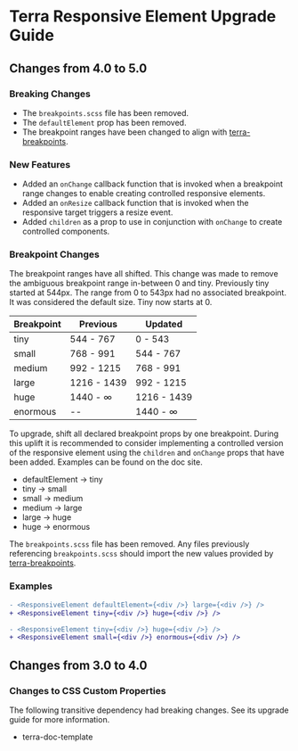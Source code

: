 # Terra Responsive Element Upgrade Guide

## Changes from 4.0 to 5.0

### Breaking Changes

* The `breakpoints.scss` file has been removed.
* The `defaultElement` prop has been removed.
* The breakpoint ranges have been changed to align with [terra-breakpoints](https://engineering.cerner.com/terra-ui/#/components/terra-breakpoints/breakpoints/about).

### New Features

* Added an `onChange` callback function that is invoked when a breakpoint range changes to enable creating controlled responsive elements.
* Added an `onResize` callback function that is invoked when the responsive target triggers a resize event.
* Added `children` as a prop to use in conjunction with `onChange` to create controlled components.

### Breakpoint Changes

The breakpoint ranges have all shifted. This change was made to remove the ambiguous breakpoint range in-between 0 and tiny. Previously tiny started at 544px. The range from 0 to 543px had no associated breakpoint. It was considered the default size. Tiny now starts at 0.

| Breakpoint | Previous | Updated |
|---|---|---|
| tiny | 544 - 767 | 0 - 543 |
| small | 768 - 991 | 544 - 767 |
| medium | 992 - 1215 | 768 - 991 |
| large | 1216 - 1439 | 992 - 1215 |
| huge | 1440 - ∞ | 1216 - 1439 |
| enormous | -- | 1440 - ∞ |

To upgrade, shift all declared breakpoint props by one breakpoint. During this uplift it is recommended to consider implementing a controlled version of the responsive element using the `children` and `onChange` props that have been added. Examples can be found on the doc site.

* defaultElement -> tiny
* tiny -> small
* small -> medium
* medium -> large
* large -> huge
* huge -> enormous

The `breakpoints.scss` file has been removed. Any files previously referencing `breakpoints.scss` should import the new values provided by [terra-breakpoints](https://engineering.cerner.com/terra-ui/#/components/terra-breakpoints/breakpoints/about).

### Examples

```diff
- <ResponsiveElement defaultElement={<div />} large={<div />} />
+ <ResponsiveElement tiny={<div />} huge={<div />} />
```

```diff
- <ResponsiveElement tiny={<div />} huge={<div />} />
+ <ResponsiveElement small={<div />} enormous={<div />} />
```

## Changes from 3.0 to 4.0

### Changes to CSS Custom Properties

The following transitive dependency had breaking changes. See its upgrade guide for more information.
* terra-doc-template
